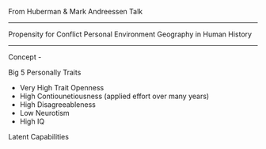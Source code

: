 From Huberman & Mark Andreessen Talk

---

Propensity for Conflict
Personal Environment
Geography in Human History

---

Concept - 

Big 5 Personally Traits
  - Very High Trait Openness
  - High Contiounetiousness (applied effort over many years)
  - High Disagreeableness
  - Low Neurotism
  - High IQ

Latent Capabilities